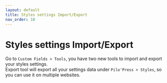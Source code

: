 ```yaml
---
layout: default
title: Styles settings Import/Export
nav_order: 10
---
```


# Styles settings Import/Export

Go to `Custom Fields > Tools`, you have two new tools to import and export your styles settings.  
Export tool will export all your settings data under `Pilo'Press > Styles`, so you can use it on multiple websites.
